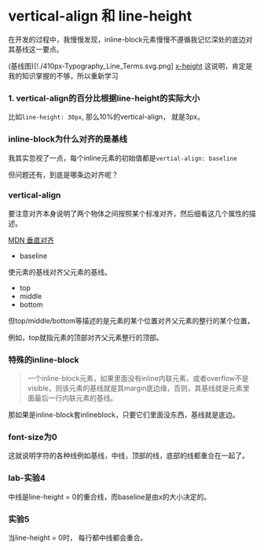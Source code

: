 # vertical-align 和 line-height

在开发的过程中，我慢慢发现，inline-block元素慢慢不遵循我记忆深处的底边对其基线这一要点。

(基线图)[!./410px-Typography_Line_Terms.svg.png]
[x-height](https://www.zhangxinxu.com/wordpress/2015/06/about-letter-x-of-css/
)
这说明，肯定是我的知识掌握的不够，所以重新学习


### 1. vertical-align的百分比根据line-height的实际大小

比如```line-height: 30px```, 那么10%的vertical-align， 就是3px。


### inline-block为什么对齐的是基线

我其实忽视了一点，每个inline元素的初始值都是```vertial-align: baseline```

但问题还有，到底是哪条边对齐呢？


### vertical-align

要注意对齐本身说明了两个物体之间按照某个标准对齐，然后细看这几个属性的描述。

[MDN 垂直对齐](https://developer.mozilla.org/zh-CN/docs/Web/CSS/vertical-align)


* baseline

使元素的基线对齐父元素的基线。

* top
* middle
* bottom

但top/middle/bottom等描述的是元素的某个位置对齐父元素的整行的某个位置，

例如，top就指元素的顶部对齐父元素整行的顶部。


### 特殊的inline-block
> 一个inline-block元素，如果里面没有inline内联元素，或者overflow不是visible，则该元素的基线就是其margin底边缘，否则，其基线就是元素里面最后一行内联元素的基线。

那如果是inline-block套inlineblock，只要它们里面没东西，基线就是底边。

### font-size为0

这就说明字符的各种线例如基线，中线，顶部的线，底部的线都重合在一起了。



### lab-实验4

中线是line-height = 0的重合线，而baseline是由x的大小决定的。

### 实验5

当line-height = 0时， 每行都中线都会重合。